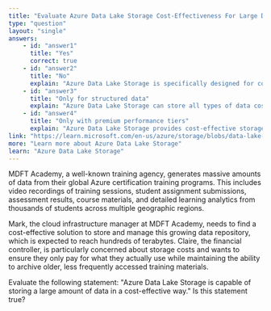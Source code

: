 ```yaml
---
title: "Evaluate Azure Data Lake Storage Cost-Effectiveness For Large Data"
type: "question"
layout: "single"
answers:
    - id: "answer1"
      title: "Yes"
      correct: true
    - id: "answer2"
      title: "No"
      explain: "Azure Data Lake Storage is specifically designed for cost-effective storage of large amounts of data. It offers pay-as-you-use pricing and features like storage lifecycle management to optimize costs further by moving infrequently accessed data to cheaper tiers."
    - id: "answer3"
      title: "Only for structured data"
      explain: "Azure Data Lake Storage can store all types of data cost-effectively, including structured, semi-structured, and unstructured data. The cost benefits apply regardless of the data structure or format."
    - id: "answer4"
      title: "Only with premium performance tiers"
      explain: "Azure Data Lake Storage provides cost-effective storage across different performance tiers. The standard tier is optimized for cost efficiency, while premium tiers focus on performance. Cost-effectiveness is not limited to premium tiers."
link: "https://learn.microsoft.com/en-us/azure/storage/blobs/data-lake-storage-introduction"
more: "Learn more about Azure Data Lake Storage"
learn: "Azure Data Lake Storage"
---
```

MDFT Academy, a well-known training agency, generates massive amounts of data from their global Azure certification training programs. This includes video recordings of training sessions, student assignment submissions, assessment results, course materials, and detailed learning analytics from thousands of students across multiple geographic regions.

Mark, the cloud infrastructure manager at MDFT Academy, needs to find a cost-effective solution to store and manage this growing data repository, which is expected to reach hundreds of terabytes. Claire, the financial controller, is particularly concerned about storage costs and wants to ensure they only pay for what they actually use while maintaining the ability to archive older, less frequently accessed training materials. 

Evaluate the following statement: "Azure Data Lake Storage is capable of storing a large amount of data in a cost-effective way." Is this statement true?